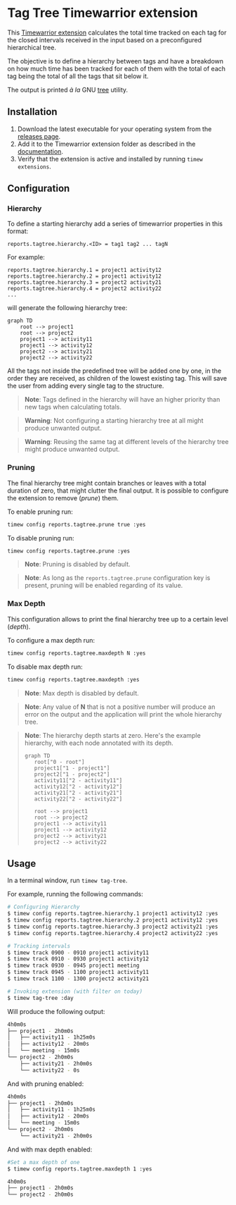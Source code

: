 # Tag Tree Timewarrior extension

This [Timewarrior extension](https://timewarrior.net/docs/extensions/) calculates the total time tracked on each tag for the closed intervals received in the input based on a preconfigured hierarchical tree.

The objective is to define a hierarchy between tags and have a breakdown on how much time has been tracked for each of them with the total of each tag being the total of all the tags that sit below it.

The output is printed *à la* GNU [tree](https://linux.die.net/man/1/tree) utility.

## Installation
1. Download the latest executable for your operating system from the [releases page]().
2. Add it to the Timewarrior extension folder as described in the [documentation](https://timewarrior.net/docs/api/).
3. Verify that the extension is active and installed by running `timew extensions`.

## Configuration

### Hierarchy
To define a starting hierarchy add a series of timewarrior properties in this format:
```properties
reports.tagtree.hierarchy.<ID> = tag1 tag2 ... tagN
```
For example:
```properties
reports.tagtree.hierarchy.1 = project1 activity12
reports.tagtree.hierarchy.2 = project1 activity12
reports.tagtree.hierarchy.3 = project2 activity21
reports.tagtree.hierarchy.4 = project2 activity22
...
```
will generate the following hierarchy tree:
```mermaid
graph TD
    root --> project1
    root --> project2
    project1 --> activity11
    project1 --> activity12
    project2 --> activity21
    project2 --> activity22
```

All the tags not inside the predefined tree will be added one by one, in the order they are received, as children of the lowest existing tag. This will save the user from adding every single tag to the structure.

> **Note**: Tags defined in the hierarchy will have an higher priority than new tags when calculating totals.

> **Warning**: Not configuring a starting hierarchy tree at all might produce unwanted output.

> **Warning**: Reusing the same tag at different levels of the hierarchy tree might produce unwanted output.

### Pruning
The final hierarchy tree might contain branches or leaves with a total duration of zero, that might clutter the final output.
It is possible to configure the extension to remove (*prune*) them.

To enable pruning run:
```bash
timew config reports.tagtree.prune true :yes
```
To disable pruning run:
```bash
timew config reports.tagtree.prune :yes
```

> **Note**: Pruning is disabled by default.

> **Note**: As long as the `reports.tagtree.prune` configuration key is present, pruning will be enabled regarding of its value.

### Max Depth
This configuration allows to print the final hierarchy tree up to a certain level (*depth*).

To configure a max depth run:
```bash
timew config reports.tagtree.maxdepth N :yes
```
To disable max depth run:
```bash
timew config reports.tagtree.maxdepth :yes
```
> **Note**: Max depth is disabled by default.

> **Note**: Any value of **N** that is not a positive number will produce an error on the output and the application will print the whole hierarchy tree.

> **Note**: The hierarchy depth starts at zero. Here's the example hierarchy, with each node annotated with its depth.
>
>```mermaid
>graph TD
>    root["0 - root"]
>    project1["1 - project1"]
>    project2["1 - project2"]
>    activity11["2 - activity11"]
>    activity12["2 - activity12"]
>    activity21["2 - activity21"]
>    activity22["2 - activity22"]
>
>    root --> project1
>    root --> project2
>    project1 --> activity11
>    project1 --> activity12
>    project2 --> activity21
>    project2 --> activity22
>```

## Usage
In a terminal window, run `timew tag-tree`.

For example, running the following commands:
```bash
# Configuring Hierarchy
$ timew config reports.tagtree.hierarchy.1 project1 activity12 :yes
$ timew config reports.tagtree.hierarchy.2 project1 activity12 :yes
$ timew config reports.tagtree.hierarchy.3 project2 activity21 :yes
$ timew config reports.tagtree.hierarchy.4 project2 activity22 :yes

# Tracking intervals
$ timew track 0900 - 0910 project1 activity11
$ timew track 0910 - 0930 project1 activity12
$ timew track 0930 - 0945 project1 meeting
$ timew track 0945 - 1100 project1 activity11
$ timew track 1100 - 1300 project2 activity21

# Invoking extension (with filter on today)
$ timew tag-tree :day
```
Will produce the following output:
```bash
4h0m0s
├── project1 - 2h0m0s
│   ├── activity11 - 1h25m0s
│   ├── activity12 - 20m0s
│   └── meeting - 15m0s
└── project2 - 2h0m0s
    ├── activity21 - 2h0m0s
    └── activity22 - 0s
```
And with pruning enabled:
```bash
4h0m0s
├── project1 - 2h0m0s
│   ├── activity11 - 1h25m0s
│   ├── activity12 - 20m0s
│   └── meeting - 15m0s
└── project2 - 2h0m0s
    └── activity21 - 2h0m0s
```
And with max depth enabled:
```bash
#Set a max depth of one
$ timew config reports.tagtree.maxdepth 1 :yes

4h0m0s
├── project1 - 2h0m0s
└── project2 - 2h0m0s
```